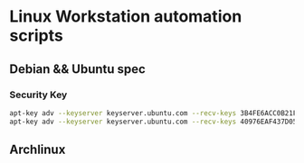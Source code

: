 # Linux Workstation automation scripts

## Debian && Ubuntu spec

### Security Key
```bash
apt-key adv --keyserver keyserver.ubuntu.com --recv-keys 3B4FE6ACC0B21F32
apt-key adv --keyserver keyserver.ubuntu.com --recv-keys 40976EAF437D05B5
```

## Archlinux
